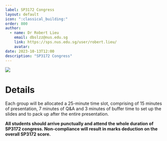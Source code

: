 ```yaml
---
label: SP3172 Congress
layout: default
icon: ":classical_building:"
order: 800
author:
  - name: Dr Robert Lieu
    email: dbslzz@nus.edu.sg
    link: https://sps.nus.edu.sg/user/robert.lieu/
    avatar: 
date: 2023-10-13T12:00
description: "SP3172 Congress"
---
```


![](</Resources/Congress_image.png>)

# Details
Each group will be allocated a 25-minute time slot, comprising of 15 minutes of presentation, 7 minutes of Q&A and 3 minutes of buffer time to set up the slides and to pack up after the entire presentation. 

**All students should arrive punctually and attend the whole duration of SP3172 congress. Non-compliance will result in marks deduction on the overall SP3172 score.**
